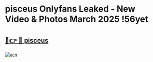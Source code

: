 # pisceus Onlyfans Leaked - New Video & Photos March 2025 !56yet

# <h2><a href="https://vo7vnp.iuczelnia.edu.pl?title=pisceus&ref=56yet">🔗👉 🔴 pisceus</a></h2>

[![acn](https://github.com/user-attachments/assets/0f9c940e-d8b0-45ae-aac7-cd30a18b3e1c)](https://vo7vnp.iuczelnia.edu.pl?title=pisceus&ref=56yet)

